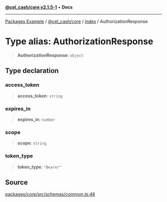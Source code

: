 [**@cel_cash/core v2.1.5-1**](../../README.md) • **Docs**

***

[Packages Example](../../../../README.md) / [@cel\_cash/core](../../README.md) / [index](../README.md) / AuthorizationResponse

# Type alias: AuthorizationResponse

> **AuthorizationResponse**: `object`

## Type declaration

### access\_token

> **access\_token**: `string`

### expires\_in

> **expires\_in**: `number`

### scope

> **scope**: `string`

### token\_type

> **token\_type**: `"Bearer"`

## Source

[packages/core/src/schemas/common.ts:48](https://github.com/Pyxlab/celcash/blob/a34e89ae69c9dcb41ba66226cb05c8c8b83b7cf4/packages/core/src/schemas/common.ts#L48)

